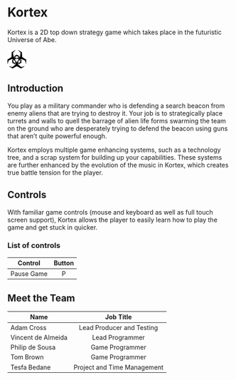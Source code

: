 # Kortex
Kortex is a 2D top down strategy game which takes place in the futuristic Universe of Abe.

<img src="https://github.com/AdamDCross/Kortex/blob/master/src/graphics/icon/kortex-icon.png" alt="Kortex Logo" height="42" width="42">

## Introduction
You play as a military commander who is defending a search beacon from enemy aliens that are trying to destroy it. Your job is to strategically place turrets and walls to quell the barrage of alien life forms swarming the team on the ground who are desperately trying to defend the beacon using guns that aren’t quite powerful enough.

Kortex employs multiple game enhancing systems, such as a technology tree, and a scrap system for building up your capabilities. These systems are further enhanced by the evolution of the music in Kortex, which creates true battle tension for the player.

## Controls
With familiar game controls (mouse and keyboard as well as full touch screen support), Kortex allows the player to easily learn how to play the game and get stuck in quicker.

### List of controls
| Control    | Button |
| ---------- |:------:|
| Pause Game |    P   |

## Meet the Team

| Name               | Job Title                   |
| ------------------ |:---------------------------:|
| Adam Cross         | Lead Producer and Testing   |
| Vincent de Almeida | Lead Programmer             |
| Philip de Sousa    | Game Programmer             |
| Tom Brown          | Game Programmer             |
| Tesfa Bedane       | Project and Time Management |
